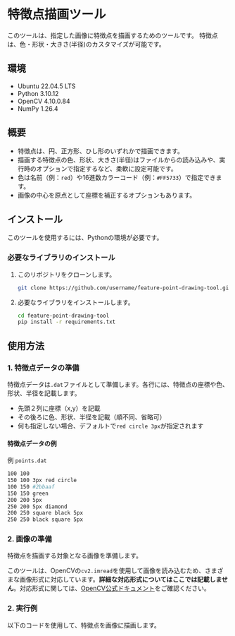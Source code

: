 # 特徴点描画ツール

このツールは、指定した画像に特徴点を描画するためのツールです。
特徴点は、色・形状・大きさ(半径)のカスタマイズが可能です。

## 環境
- Ubuntu 22.04.5 LTS
- Python 3.10.12
- OpenCV 4.10.0.84
- NumPy 1.26.4

## 概要
- 特徴点は、円、正方形、ひし形のいずれかで描画できます。
- 描画する特徴点の色、形状、大きさ(半径)はファイルからの読み込みや、実行時のオプションで指定するなど、柔軟に設定可能です。
- 色は名前（例：`red`）や16進数カラーコード（例：`#FF5733`）で指定できます。
- 画像の中心を原点として座標を補正するオプションもあります。

## インストール

このツールを使用するには、Pythonの環境が必要です。

### 必要なライブラリのインストール

1. このリポジトリをクローンします。
    ```bash
    git clone https://github.com/username/feature-point-drawing-tool.git
    ```

2. 必要なライブラリをインストールします。
    ```bash
    cd feature-point-drawing-tool
    pip install -r requirements.txt
    ```

## 使用方法

### 1. 特徴点データの準備
特徴点データは`.dat`ファイルとして準備します。各行には、特徴点の座標や色、形状、半径を記載します。
- 先頭２列に座標（x,y）を記載
- その後ろに色、形状、半径を記載（順不同、省略可）
- 何も指定しない場合、デフォルトで`red circle 3px`が指定されます

#### 特徴点データの例
例 `points.dat`
```bash
100 100  
150 100 3px red circle  
100 150 #2bbaaf
150 150 green
200 200 5px
250 200 5px diamond
200 250 square black 5px
250 250 black square 5px
```

### 2. 画像の準備
特徴点を描画する対象となる画像を準備します。

このツールは、OpenCVの`cv2.imread`を使用して画像を読み込むため、さまざまな画像形式に対応しています。**詳細な対応形式についてはここでは記載しません**。対応形式に関しては、[OpenCV公式ドキュメント](https://docs.opencv.org)をご確認ください。


### 2. 実行例

以下のコードを使用して、特徴点を画像に描画します。

